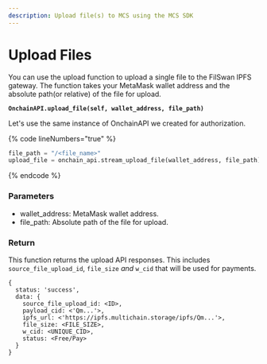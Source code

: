 ```yaml
---
description: Upload file(s) to MCS using the MCS SDK
---
```


# Upload Files

You can use the upload function to upload a single file to the FilSwan IPFS gateway. The function takes your MetaMask wallet address and the absolute path(or relative) of the file for upload.

<pre class="language-python"><code class="lang-python"><strong>OnchainAPI.upload_file(self, wallet_address, file_path)
</strong></code></pre>

Let's use the same instance of OnchainAPI we created for authorization.

{% code lineNumbers="true" %}
```python
file_path = "/<file_name>"
upload_file = onchain_api.stream_upload_file(wallet_address, file_path)
```
{% endcode %}

### Parameters

* wallet\_address: MetaMask wallet address.
* file\_path: Absolute path of the file for upload.

### Return

This function returns the upload API responses. This includes `source_file_upload_id`, `file_size` _and_ `w_cid` that will be used for payments.

```
{
  status: 'success',
  data: {
    source_file_upload_id: <ID>,
    payload_cid: <'Qm...'>,
    ipfs_url: <'https://ipfs.multichain.storage/ipfs/Qm...'>,
    file_size: <FILE_SIZE>,
    w_cid: <UNIQUE_CID>,
    status: <Free/Pay>
  }
}
```

